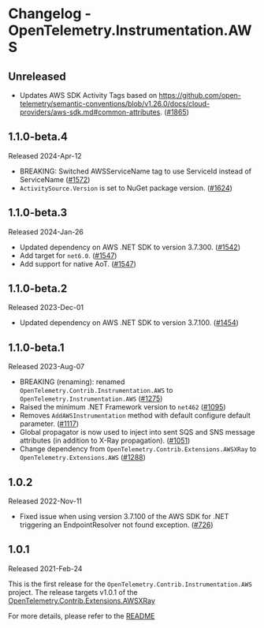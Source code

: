 # Changelog - OpenTelemetry.Instrumentation.AWS

## Unreleased
* Updates AWS SDK Activity Tags based on https://github.com/open-telemetry/semantic-conventions/blob/v1.26.0/docs/cloud-providers/aws-sdk.md#common-attributes.
  ([#1865](https://github.com/open-telemetry/opentelemetry-dotnet-contrib/pull/1865))

## 1.1.0-beta.4

Released 2024-Apr-12

* BREAKING: Switched AWSServiceName tag to use ServiceId instead of ServiceName
  ([#1572](https://github.com/open-telemetry/opentelemetry-dotnet-contrib/pull/1572))
* `ActivitySource.Version` is set to NuGet package version.
  ([#1624](https://github.com/open-telemetry/opentelemetry-dotnet-contrib/pull/1624))

## 1.1.0-beta.3

Released 2024-Jan-26

* Updated dependency on AWS .NET SDK to version 3.7.300.
  ([#1542](https://github.com/open-telemetry/opentelemetry-dotnet-contrib/pull/1542))
* Add target for `net6.0`.
  ([#1547](https://github.com/open-telemetry/opentelemetry-dotnet-contrib/pull/1547))
* Add support for native AoT.
  ([#1547](https://github.com/open-telemetry/opentelemetry-dotnet-contrib/pull/1547))

## 1.1.0-beta.2

Released 2023-Dec-01

* Updated dependency on AWS .NET SDK to version 3.7.100.
  ([#1454](https://github.com/open-telemetry/opentelemetry-dotnet-contrib/pull/1454))

## 1.1.0-beta.1

Released 2023-Aug-07

* BREAKING (renaming): renamed `OpenTelemetry.Contrib.Instrumentation.AWS` to `OpenTelemetry.Instrumentation.AWS`
  ([#1275](https://github.com/open-telemetry/opentelemetry-dotnet-contrib/pull/1275))
* Raised the minimum .NET Framework version to `net462`
  ([#1095](https://github.com/open-telemetry/opentelemetry-dotnet-contrib/pull/1095))
* Removes `AddAWSInstrumentation` method with default configure default parameter.
  ([#1117](https://github.com/open-telemetry/opentelemetry-dotnet-contrib/pull/1117))
* Global propagator is now used to inject into sent SQS and SNS message
  attributes (in addition to X-Ray propagation).
  ([#1051](https://github.com/open-telemetry/opentelemetry-dotnet-contrib/pull/1051))
* Change dependency from `OpenTelemetry.Contrib.Extensions.AWSXRay` to `OpenTelemetry.Extensions.AWS`
  ([#1288](https://github.com/open-telemetry/opentelemetry-dotnet-contrib/pull/1288))

## 1.0.2

Released 2022-Nov-11

* Fixed issue when using version 3.7.100 of the AWS SDK for .NET triggering an
  EndpointResolver not found exception.
  ([#726](https://github.com/open-telemetry/opentelemetry-dotnet-contrib/pull/726))

## 1.0.1

Released 2021-Feb-24

This is the first release for the `OpenTelemetry.Contrib.Instrumentation.AWS`
project. The release targets v1.0.1 of the
[OpenTelemetry.Contrib.Extensions.AWSXRay](https://www.nuget.org/packages/OpenTelemetry.Contrib.Extensions.AWSXRay/)

For more details, please refer to the
[README](https://github.com/open-telemetry/opentelemetry-dotnet-contrib/blob/main/src/OpenTelemetry.Instrumentation.AWS/README.md)
